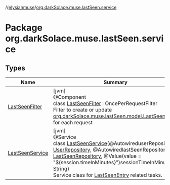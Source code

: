 //[elysianmuse](../../index.md)/[org.darkSolace.muse.lastSeen.service](index.md)

# Package org.darkSolace.muse.lastSeen.service

## Types

| Name | Summary |
|---|---|
| [LastSeenFilter](-last-seen-filter/index.md) | [jvm]<br>@Component<br>class [LastSeenFilter](-last-seen-filter/index.md) : OncePerRequestFilter<br>Filter to create or update [org.darkSolace.muse.lastSeen.model.LastSeenEntry](../org.darkSolace.muse.lastSeen.model/-last-seen-entry/index.md) for each request |
| [LastSeenService](-last-seen-service/index.md) | [jvm]<br>@Service<br>class [LastSeenService](-last-seen-service/index.md)(@AutowireduserRepository: [UserRepository](../org.darkSolace.muse.user.repository/-user-repository/index.md), @AutowiredlastSeenRepository: [LastSeenRepository](../org.darkSolace.muse.lastSeen.repository/-last-seen-repository/index.md), @Value(value = "${session.timeInMinutes}")sessionTimeInMinutes: [String](https://kotlinlang.org/api/latest/jvm/stdlib/kotlin/-string/index.html))<br>Service class for [LastSeenEntry](../org.darkSolace.muse.lastSeen.model/-last-seen-entry/index.md) related tasks. |
